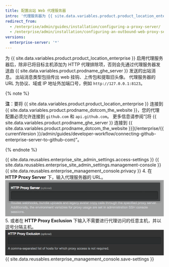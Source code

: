 ```yaml
---
title: 配置出站 Web 代理服务器
intro: '代理服务器为 {{ site.data.variables.product.product_location_enterprise }} 额外提供了一级安全性。'
redirect_from:
  - /enterprise/admin/guides/installation/configuring-a-proxy-server/
  - /enterprise/admin/installation/configuring-an-outbound-web-proxy-server
versions:
  enterprise-server: '*'
---
```


为 {{ site.data.variables.product.product_location_enterprise }} 启用代理服务器后，除非已将目标主机添加为 HTTP 代理排除项，否则会先通过代理服务器发送由 {{ site.data.variables.product.prodname_ghe_server }} 发送的出站消息。 出站消息类型包括传出 web 挂钩、上传包和提取旧头像。 代理服务器的 URL 为协议、域或 IP 地址外加端口号，例如 `http://127.0.0.1:8123`。

{% note %}

**注**：要将 {{ site.data.variables.product.product_location_enterprise }} 连接到 {{ site.data.variables.product.prodname_dotcom_the_website }}，您的代理配置必须允许连接到 `github.com` 和 `api.github.com`。 更多信息请参阅“[将 {{ site.data.variables.product.prodname_ghe_server }} 连接到 {{ site.data.variables.product.prodname_dotcom_the_website }}](/enterprise/{{ currentVersion }}/admin/guides/developer-workflow/connecting-github-enterprise-server-to-github-com)”。

{% endnote %}

{{ site.data.reusables.enterprise_site_admin_settings.access-settings }}
{{ site.data.reusables.enterprise_site_admin_settings.management-console }}
{{ site.data.reusables.enterprise_management_console.privacy }}
4. 在 **HTTP Proxy Server** 下，输入代理服务器的 URL。 ![用于输入 HTTP 代理服务器 URL 的字段](/assets/images/enterprise/management-console/http-proxy-field.png)
5. 或者在 **HTTP Proxy Exclusion** 下输入不需要进行代理访问的任意主机，并以逗号分隔主机。 ![输入任何 HTTP 代理排除项的字段](/assets/images/enterprise/management-console/http-proxy-exclusion-field.png)
{{ site.data.reusables.enterprise_management_console.save-settings }}
